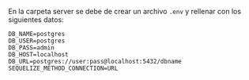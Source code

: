 En la carpeta server se debe de crear un archivo `.env` y rellenar con los siguientes datos:
```env
DB_NAME=postgres
DB_USER=postgres
DB_PASS=admin
DB_HOST=localhost
DB_URL=postgres://user:pass@localhost:5432/dbname
SEQUELIZE_METHOD_CONNECTION=URL
```
